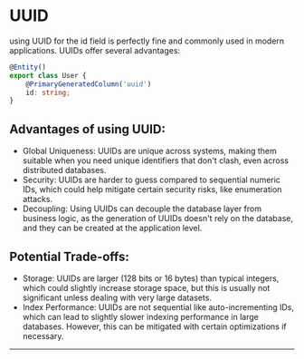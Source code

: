 # UUID
using UUID for the id field is perfectly fine and commonly used in modern applications. UUIDs offer several advantages:
```Typescript
@Entity()
export class User {
    @PrimaryGeneratedColumn('uuid')
    id: string;
}
```
## Advantages of using UUID:
- Global Uniqueness: UUIDs are unique across systems, making them suitable when you need unique identifiers that don't clash, even across distributed databases.
- Security: UUIDs are harder to guess compared to sequential numeric IDs, which could help mitigate certain security risks, like enumeration attacks.
- Decoupling: Using UUIDs can decouple the database layer from business logic, as the generation of UUIDs doesn't rely on the database, and they can be created at the application level.

## Potential Trade-offs:
- Storage: UUIDs are larger (128 bits or 16 bytes) than typical integers, which could slightly increase storage space, but this is usually not significant unless dealing with very large datasets.
- Index Performance: UUIDs are not sequential like auto-incrementing IDs, which can lead to slightly slower indexing performance in large databases. However, this can be mitigated with certain optimizations if necessary.

---
